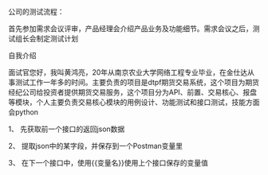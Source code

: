 公司的测试流程：

首先参加需求会议评审，产品经理会介绍产品业务及功能细节。需求会议之后，测试组长会制定测试计划



自我介绍

面试官您好，我叫黄鸿亮，20年从南京农业大学网络工程专业毕业，在金仕达从事测试工作一年多的时间。主要负责的项目是dtpf期货交易系统，这个项目为期货经纪公司给投资者提供期货交易服务，这个项目分为API、前置、交易核心、报盘等模块，个人主要负责交易核心模块的用例设计、功能测试和接口测试，技能方面会python





1、 先获取前一个接口的返回json数据

2、 提取json中的某字段，并保存到一个Postman变量里

3、 在下一个接口中，使用{{变量名}}使用上个接口保存的变量值